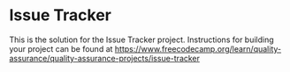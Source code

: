# Issue Tracker

This is the solution for the Issue Tracker project. Instructions for building your project can be found at https://www.freecodecamp.org/learn/quality-assurance/quality-assurance-projects/issue-tracker
